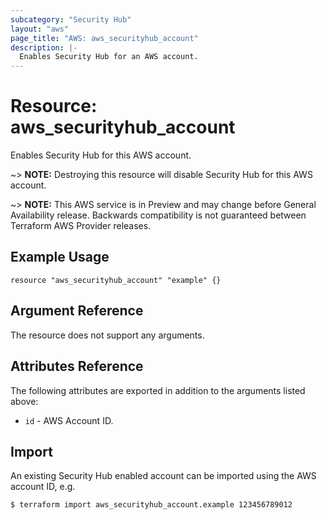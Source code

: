 ```yaml
---
subcategory: "Security Hub"
layout: "aws"
page_title: "AWS: aws_securityhub_account"
description: |-
  Enables Security Hub for an AWS account.
---
```


# Resource: aws_securityhub_account

Enables Security Hub for this AWS account.

~> **NOTE:** Destroying this resource will disable Security Hub for this AWS account.

~> **NOTE:** This AWS service is in Preview and may change before General Availability release. Backwards compatibility is not guaranteed between Terraform AWS Provider releases.

## Example Usage

```hcl
resource "aws_securityhub_account" "example" {}
```

## Argument Reference

The resource does not support any arguments.

## Attributes Reference

The following attributes are exported in addition to the arguments listed above:

* `id` - AWS Account ID.

## Import

An existing Security Hub enabled account can be imported using the AWS account ID, e.g.

```
$ terraform import aws_securityhub_account.example 123456789012
```
